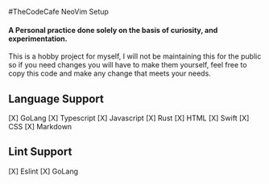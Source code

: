 #TheCodeCafe NeoVim Setup
#### A Personal practice done solely on the basis of curiosity, and experimentation.

This is a hobby project for myself, I will not be maintaining this for the public so if you need
changes you will have to make them yourself, feel free to copy this code and make any change that
meets your needs.

## Language Support
[X] GoLang
[X] Typescript
[X] Javascript
[X] Rust
[X] HTML
[X] Swift
[X] CSS
[X] Markdown

## Lint Support
[X] Eslint
[X] GoLang


